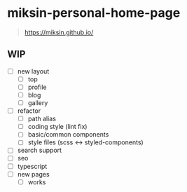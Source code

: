 # miksin-personal-home-page

> https://miksin.github.io/

## WIP

- [ ] new layout
  - [ ] top
  - [ ] profile
  - [ ] blog
  - [ ] gallery
- [ ] refactor
  - [ ] path alias
  - [ ] coding style (lint fix)
  - [ ] basic/common components
  - [ ] style files (scss <-> styled-components)
- [ ] search support
- [ ] seo
- [ ] typescript
- [ ] new pages
  - [ ] works
